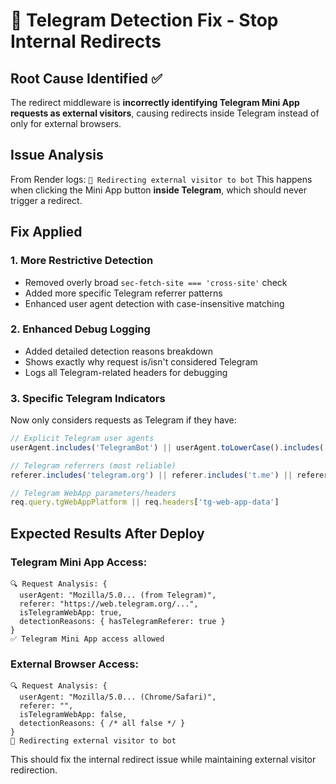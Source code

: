 # 🔧 Telegram Detection Fix - Stop Internal Redirects

## Root Cause Identified ✅
The redirect middleware is **incorrectly identifying Telegram Mini App requests as external visitors**, causing redirects inside Telegram instead of only for external browsers.

## Issue Analysis
From Render logs: `🔄 Redirecting external visitor to bot`
This happens when clicking the Mini App button **inside Telegram**, which should never trigger a redirect.

## Fix Applied

### 1. **More Restrictive Detection**
- Removed overly broad `sec-fetch-site === 'cross-site'` check
- Added more specific Telegram referrer patterns
- Enhanced user agent detection with case-insensitive matching

### 2. **Enhanced Debug Logging**
- Added detailed detection reasons breakdown
- Shows exactly why request is/isn't considered Telegram
- Logs all Telegram-related headers for debugging

### 3. **Specific Telegram Indicators**
Now only considers requests as Telegram if they have:
```javascript
// Explicit Telegram user agents
userAgent.includes('TelegramBot') || userAgent.toLowerCase().includes('telegram')

// Telegram referrers (most reliable)
referer.includes('telegram.org') || referer.includes('t.me') || referer.includes('web.telegram.org')

// Telegram WebApp parameters/headers
req.query.tgWebAppPlatform || req.headers['tg-web-app-data']
```

## Expected Results After Deploy

### Telegram Mini App Access:
```
🔍 Request Analysis: {
  userAgent: "Mozilla/5.0... (from Telegram)",
  referer: "https://web.telegram.org/...",
  isTelegramWebApp: true,
  detectionReasons: { hasTelegramReferer: true }
}
✅ Telegram Mini App access allowed
```

### External Browser Access:
```
🔍 Request Analysis: {
  userAgent: "Mozilla/5.0... (Chrome/Safari)",
  referer: "",
  isTelegramWebApp: false,
  detectionReasons: { /* all false */ }
}
🔄 Redirecting external visitor to bot
```

This should fix the internal redirect issue while maintaining external visitor redirection.
